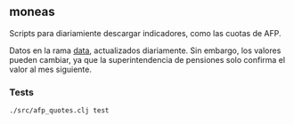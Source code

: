 ## moneas

Scripts para diariamiente descargar indicadores, como las cuotas de AFP.

Datos en la rama [data](https://github.com/polymeris/moneas/tree/data/out), actualizados diariamente.
Sin embargo, los valores pueden cambiar, ya que la superintendencia de pensiones solo confirma el valor
al mes siguiente.

### Tests

`./src/afp_quotes.clj test`
